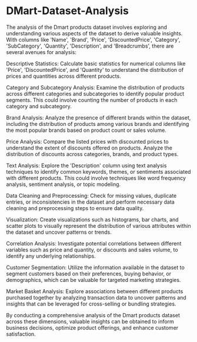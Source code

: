 # DMart-Dataset-Analysis
The analysis of the Dmart products dataset involves exploring and understanding various aspects of the dataset to derive valuable insights. With columns like 'Name', 'Brand', 'Price', 'DiscountedPrice', 'Category', 'SubCategory', 'Quantity', 'Description', and 'Breadcrumbs', there are several avenues for analysis:

Descriptive Statistics: Calculate basic statistics for numerical columns like 'Price', 'DiscountedPrice', and 'Quantity' to understand the distribution of prices and quantities across different products.

Category and Subcategory Analysis: Examine the distribution of products across different categories and subcategories to identify popular product segments. This could involve counting the number of products in each category and subcategory.

Brand Analysis: Analyze the presence of different brands within the dataset, including the distribution of products among various brands and identifying the most popular brands based on product count or sales volume.

Price Analysis: Compare the listed prices with discounted prices to understand the extent of discounts offered on products. Analyze the distribution of discounts across categories, brands, and product types.

Text Analysis: Explore the 'Description' column using text analysis techniques to identify common keywords, themes, or sentiments associated with different products. This could involve techniques like word frequency analysis, sentiment analysis, or topic modeling.

Data Cleaning and Preprocessing: Check for missing values, duplicate entries, or inconsistencies in the dataset and perform necessary data cleaning and preprocessing steps to ensure data quality.

Visualization: Create visualizations such as histograms, bar charts, and scatter plots to visually represent the distribution of various attributes within the dataset and uncover patterns or trends.

Correlation Analysis: Investigate potential correlations between different variables such as price and quantity, or discounts and sales volume, to identify any underlying relationships.

Customer Segmentation: Utilize the information available in the dataset to segment customers based on their preferences, buying behavior, or demographics, which can be valuable for targeted marketing strategies.

Market Basket Analysis: Explore associations between different products purchased together by analyzing transaction data to uncover patterns and insights that can be leveraged for cross-selling or bundling strategies.

By conducting a comprehensive analysis of the Dmart products dataset across these dimensions, valuable insights can be obtained to inform business decisions, optimize product offerings, and enhance customer satisfaction.
